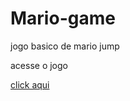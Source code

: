 # Mario-game
 jogo basico de mario jump

 acesse o jogo

<a href="https://emersontecn.github.io/Mario-game/">click aqui</a>